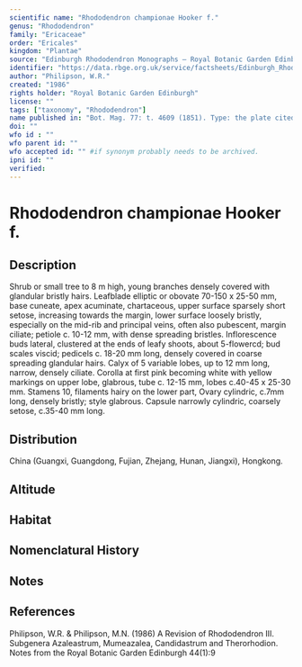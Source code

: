 ```yaml
---
scientific name: "Rhododendron championae Hooker f."
genus: "Rhododendron"
family: "Ericaceae"
order: "Ericales"
kingdom: "Plantae"
source: "Edinburgh Rhododendron Monographs – Royal Botanic Garden Edinburgh"
identifier: "https://data.rbge.org.uk/service/factsheets/Edinburgh_Rhododendron_Monographs.xhtml"
author: "Philipson, W.R."
created: "1986"
rights holder: "Royal Botanic Garden Edinburgh"
license: ""
tags: ["taxonomy", "Rhododendron"]
name published in: "Bot. Mag. 77: t. 4609 (1851). Type: the plate cited."
doi: ""
wfo id : ""
wfo parent id: ""
wfo accepted id: "" #if synonym probably needs to be archived.                      
ipni id: ""
verified:
---
```


                       

# Rhododendron championae Hooker f.

## Description
Shrub or small tree to 8 m high, young branches densely covered with glandular bristly hairs. Leafblade elliptic or obovate 70-150 x 25-50 mm, base cuneate, apex acuminate, chartaceous, upper surface sparsely short setose, increasing towards the margin, lower surface loosely bristly, especially on the mid-rib and principal veins, often also pubescent, margin ciliate; petiole c. 10-12 mm, with dense spreading bristles. Inflorescence buds lateral, clustered at the ends of leafy shoots, about 5-flowercd; bud scales viscid; pedicels c. 18-20 mm long, densely covered in coarse spreading glandular hairs. Calyx of 5 variable lobes, up to 12 mm long, narrow, densely ciliate. Corolla at first pink becoming white with yellow markings on upper lobe, glabrous, tube c. 12-15 mm, lobes c.40-45 x 25-30 mm. Stamens 10, filaments hairy on the lower part, Ovary cylindric, c.7mm long, densely bristly; style glabrous. Capsule narrowly cylindric, coarsely setose, c.35-40 mm long.

## Distribution
China (Guangxi, Guangdong, Fujian, Zhejang, Hunan, Jiangxi), Hongkong.

## Altitude


## Habitat


## Nomenclatural History

                       
## Notes


## References

Philipson, W.R. & Philipson, M.N. (1986) A Revision of Rhododendron III. Subgenera Azaleastrum, Mumeazalea, Candidastrum and Therorhodion. Notes from the Royal Botanic Garden Edinburgh 44(1):9
